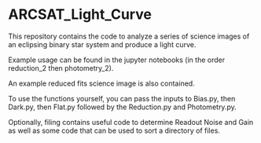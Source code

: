 # ARCSAT_Light_Curve  

This repository contains the code to analyze a series of science images of an eclipsing binary star system and produce a light curve.  

Example usage can be found in the jupyter notebooks (in the order reduction_2 then photometry_2).  

An example reduced fits science image is also contained.

To use the functions yourself, you can pass the inputs to Bias.py, then Dark.py, then Flat.py followed by the Reduction.py and Photometry.py.  

Optionally, filing contains useful code to determine Readout Noise and Gain as well as some code that can be used to sort a directory of files.
